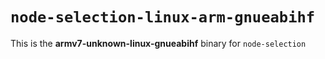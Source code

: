 # `node-selection-linux-arm-gnueabihf`

This is the **armv7-unknown-linux-gnueabihf** binary for `node-selection`
